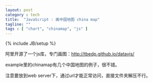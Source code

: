 ```yaml
---
layout: post
category : tech
title:  "JavaScript : 画中国地图 china map"
tagline: ""
tags : [ "chart", "chinamap", "js" ] 
---
```

{% include JB/setup %}

阿里开源了一个js库，专门画图：http://tbedp.github.io/datavjs/

example里的chinamap有几个中国地图的例子，很不错。

注意要放到web server下，通过url才能正常访问，直接文件夹解压不行。 
